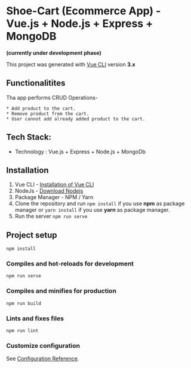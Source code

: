 # Shoe-Cart (Ecommerce App) - Vue.js + Node.js + Express + MongoDB 

**(currently under development phase)**


This project was generated with [Vue CLI](https://github.com/vuejs/vue-cli) version **3.x**

## Functionalitites
   Tha app performs CRUD Operations-
   
    * Add product to the cart.
    * Remove product from the cart.
    * User cannot add already added product to the cart.
    
    
## Tech Stack:
* Technology : Vue.js + Express + Node.js + MongoDb

## Installation

1. Vue CLI - [Installation of Vue CLI](https://cli.vuejs.org/guide/installation.html)
2. NodeJs - [Download Nodejs](https://nodejs.org/en/download/)
3. Package Manager - NPM / Yarn
4. Clone the repository and run `npm install` if you use **npm** as package manager or `yarn install` if you use **yarn** as package manager.
5. Run the server `npm run serve`


## Project setup
```
npm install
```

### Compiles and hot-reloads for development
```
npm run serve
```

### Compiles and minifies for production
```
npm run build
```

### Lints and fixes files
```
npm run lint
```

### Customize configuration
See [Configuration Reference](https://cli.vuejs.org/config/).
    
